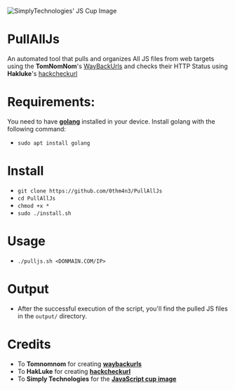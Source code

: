 ![SimplyTechnologies' JS Cup Image](https://images.squarespace-cdn.com/content/v1/58d20c79725e25b221549193/1521098155260-OD3QNLD1RK7DGPWMCUA6/ke17ZwdGBToddI8pDm48kNvT88LknE-K9M4pGNO0Iqd7gQa3H78H3Y0txjaiv_0fDoOvxcdMmMKkDsyUqMSsMWxHk725yiiHCCLfrh8O1z5QPOohDIaIeljMHgDF5CVlOqpeNLcJ80NK65_fV7S1USOFn4xF8vTWDNAUBm5ducQhX-V3oVjSmr829Rco4W2Uo49ZdOtO_QXox0_W7i2zEA/js.jpg?format=2500w)

# PullAllJs
An automated tool that pulls and organizes All JS files from web targets using the **TomNomNom**'s [WayBackUrls](https://github.com/tomnomnom/waybackurls) and checks their HTTP Status using **Hakluke**'s [hackcheckurl](https://github.com/hakluke/hakcheckurl)

# Requirements:
You need to have [**golang**](https://golang.org/) installed in your device.
Install golang with the following command:
- `sudo apt install golang`

# Install
- `git clone https://github.com/0thm4n3/PullAllJs`
- `cd PullAllJs`
- `chmod +x *`
- `sudo ./install.sh`

# Usage
- `./pulljs.sh <DONMAIN.COM/IP>`

# Output
- After the successful execution of the script, you'll find the pulled JS files in the `output/` directory. 

# Credits
- To **Tomnomnom** for creating [**waybackurls**](https://github.com/tomnomnom/waybackurls)
- To **HakLuke** for creating [**hackcheckurl**](https://github.com/hakluke/hakcheckurl)
- To **Simply Technologies** for the [**JavaScript cup image**](https://images.squarespace-cdn.com/content/v1/58d20c79725e25b221549193/1521098155260-OD3QNLD1RK7DGPWMCUA6/ke17ZwdGBToddI8pDm48kNvT88LknE-K9M4pGNO0Iqd7gQa3H78H3Y0txjaiv_0fDoOvxcdMmMKkDsyUqMSsMWxHk725yiiHCCLfrh8O1z5QPOohDIaIeljMHgDF5CVlOqpeNLcJ80NK65_fV7S1USOFn4xF8vTWDNAUBm5ducQhX-V3oVjSmr829Rco4W2Uo49ZdOtO_QXox0_W7i2zEA/js.jpg?format=2500w)
